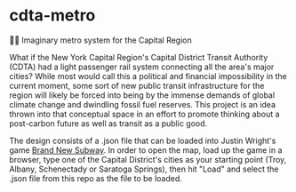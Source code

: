 # cdta-metro
🚆🚆 Imaginary metro system for the Capital Region

What if the New York Capital Region's Capital District Transit Authority (CDTA) had a light passenger rail system connecting all the area's major cities?  While most would call this a political and financial impossibility in the current moment, some sort of new public transit infrastructure for the region will likely be forced into being by the immense demands of global climate change and dwindling fossil fuel reserves.  This project is an idea thrown into that conceptual space in an effort to promote thinking about a post-carbon future as well as transit as a public good.

The design consists of a .json file that can be loaded into Justin Wright's game [Brand New Subway](http://jpwright.net/projects/subway/). In order to open the map, load up the game in a browser, type one of the Capital District's cities as your starting point (Troy, Albany, Schenectady or Saratoga Springs), then hit "Load" and select the .json file from this repo as the file to be loaded.
